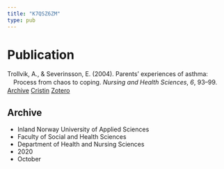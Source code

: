 ```yaml
---
title: "K7QSZ6ZM"
type: pub
---
```

<h1>Publication</h1>
<article id="csl-bib-container-K7QSZ6ZM" class="csl-bib-container">
  <div class="csl-bib-body" style="line-height: 1.35; padding-left: 1em; text-indent:-1em;">
  <div class="csl-entry">Trollvik, A., &amp; Severinsson, E. (2004). Parents&#x2019; experiences of asthma: Process from chaos to coping. <i>Nursing and Health Sciences</i>, <i>6</i>, 93&#x2013;99.</div>
</div>
  <div class="csl-bib-buttons">
    <a href="#taxonomy-article-K7QSZ6ZM" class="csl-bib-button">Archive</a>
    <a href alt="Cristin URL" class="csl-bib-button">Cristin</a>
    <a href alt="Zotero URL" class="csl-bib-button">Zotero</a>
  </div>
  <div id="csl-bib-meta-container-K7QSZ6ZM"></div>
</article>
<div id="csl-bib-meta-K7QSZ6ZM" class="csl-bib-meta">
  <article id="taxonomy-article-K7QSZ6ZM" class="taxonomy-article">
    <h1>Archive</h1>
    <ul>
      <li>Inland Norway University of Applied Sciences</li>
      <li>Faculty of Social and Health Sciences</li>
      <li>Department of Health and Nursing Sciences</li>
      <li>2020</li>
      <li>October</li>
    </ul>
  </article>
</div>
